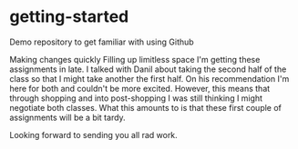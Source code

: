 # getting-started
Demo repository to get familiar with using Github

Making changes quickly
Filling up limitless space
I'm getting these assignments in late. I talked with Danil about taking the second half of the class so that I might take another the first half. On his recommendation I'm here for both and couldn't be more excited. However, this means that through shopping and into post-shopping I was still thinking I might negotiate both classes. What this amounts to is that these first couple of assignments will be a bit tardy. 

Looking forward to sending you all rad work.